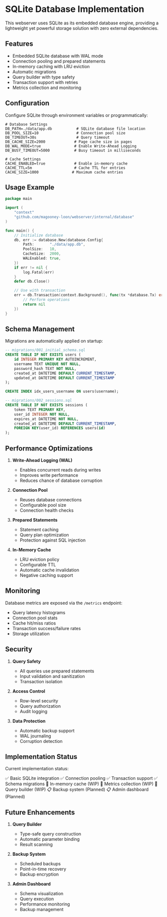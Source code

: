 # SQLite Database Implementation

This webserver uses SQLite as its embedded database engine, providing a lightweight yet powerful storage solution with zero external dependencies.

## Features

- Embedded SQLite database with WAL mode
- Connection pooling and prepared statements
- In-memory caching with LRU eviction
- Automatic migrations
- Query builder with type safety
- Transaction support with retries
- Metrics collection and monitoring

## Configuration

Configure SQLite through environment variables or programmatically:

```env
# Database Settings
DB_PATH=./data/app.db           # SQLite database file location
DB_POOL_SIZE=10                 # Connection pool size
DB_TIMEOUT=30s                  # Query timeout
DB_CACHE_SIZE=2000             # Page cache size in pages
DB_WAL_MODE=true               # Enable Write-Ahead Logging
DB_BUSY_TIMEOUT=5000           # Busy timeout in milliseconds

# Cache Settings
CACHE_ENABLED=true             # Enable in-memory cache
CACHE_TTL=5m                   # Cache TTL for entries
CACHE_SIZE=1000               # Maximum cache entries
```

## Usage Example

```go
package main

import (
    "context"
    "github.com/magooney-loon/webserver/internal/database"
)

func main() {
    // Initialize database
    db, err := database.New(database.Config{
        Path:       "./data/app.db",
        PoolSize:   10,
        CacheSize:  2000,
        WALEnabled: true,
    })
    if err != nil {
        log.Fatal(err)
    }
    defer db.Close()

    // Use with transaction
    err = db.Transaction(context.Background(), func(tx *database.Tx) error {
        // Perform operations
        return nil
    })
}
```

## Schema Management

Migrations are automatically applied on startup:

```sql
-- migrations/001_initial_schema.sql
CREATE TABLE IF NOT EXISTS users (
    id INTEGER PRIMARY KEY AUTOINCREMENT,
    username TEXT UNIQUE NOT NULL,
    password_hash TEXT NOT NULL,
    created_at DATETIME DEFAULT CURRENT_TIMESTAMP,
    updated_at DATETIME DEFAULT CURRENT_TIMESTAMP
);

CREATE INDEX idx_users_username ON users(username);

-- migrations/002_sessions.sql
CREATE TABLE IF NOT EXISTS sessions (
    token TEXT PRIMARY KEY,
    user_id INTEGER NOT NULL,
    expires_at DATETIME NOT NULL,
    created_at DATETIME DEFAULT CURRENT_TIMESTAMP,
    FOREIGN KEY(user_id) REFERENCES users(id)
);
```

## Performance Optimizations

1. **Write-Ahead Logging (WAL)**
   - Enables concurrent reads during writes
   - Improves write performance
   - Reduces chance of database corruption

2. **Connection Pool**
   - Reuses database connections
   - Configurable pool size
   - Connection health checks

3. **Prepared Statements**
   - Statement caching
   - Query plan optimization
   - Protection against SQL injection

4. **In-Memory Cache**
   - LRU eviction policy
   - Configurable TTL
   - Automatic cache invalidation
   - Negative caching support

## Monitoring

Database metrics are exposed via the `/metrics` endpoint:

- Query latency histograms
- Connection pool stats
- Cache hit/miss ratios
- Transaction success/failure rates
- Storage utilization

## Security

1. **Query Safety**
   - All queries use prepared statements
   - Input validation and sanitization
   - Transaction isolation

2. **Access Control**
   - Row-level security
   - Query authorization
   - Audit logging

3. **Data Protection**
   - Automatic backup support
   - WAL journaling
   - Corruption detection

## Implementation Status

Current implementation status:

✅ Basic SQLite integration
✅ Connection pooling
✅ Transaction support
✅ Schema migrations
🚧 In-memory cache (WIP)
🚧 Metrics collection (WIP)
🚧 Query builder (WIP)
📋 Backup system (Planned)
📋 Admin dashboard (Planned)

## Future Enhancements

1. **Query Builder**
   - Type-safe query construction
   - Automatic parameter binding
   - Result scanning

2. **Backup System**
   - Scheduled backups
   - Point-in-time recovery
   - Backup encryption

3. **Admin Dashboard**
   - Schema visualization
   - Query execution
   - Performance monitoring
   - Backup management